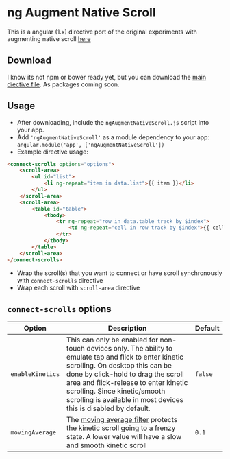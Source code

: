 # ng Augment Native Scroll
This is a angular (1.x) directive port of the original experiments with augmenting native scroll [here](https://github.com/iamvijaydev/augment-native-scroll)

## Download
I know its not npm or bower ready yet, but you can download the [main diective file](https://raw.githubusercontent.com/iamvijaydev/ng-augment-native-scroll/master/src/ngAugmentNativeScroll.js). As packages coming soon.

## Usage
* After downloading, include the `ngAugmentNativeScroll.js` script into your app.
* Add `'ngAugmentNativeScroll'` as a module dependency to your app: `angular.module('app', ['ngAugmentNativeScroll'])`
* Example directive usage:
```html
<connect-scrolls options="options">
    <scroll-area>
        <ul id="list">
            <li ng-repeat="item in data.list">{{ item }}</li>
        </ul>
    </scroll-area>
    <scroll-area>
        <table id="table">
            <tbody>
                <tr ng-repeat="row in data.table track by $index">
                    <td ng-repeat="cell in row track by $index">{{ cell }}</td>
                </tr>
            </tbody>
        </table>
    </scroll-area>
</connect-scrolls>
```
* Wrap the scroll(s) that you want to connect or have scroll synchronously with `connect-scrolls` directive
* Wrap each scroll with `scroll-area` directive

## `connect-scrolls` options
| Option  | 	Description | 	Default  |
|------------|----------------|-----|
| `enableKinetics`| This can only be enabled for non-touch devices only. The ability to emulate tap and flick to enter kinetic scrolling. On desktop this can be done by click-hold to drag the scroll area and flick-release to enter kinetic scrolling. Since kinetic/smooth scrolling is available in most devices this is disabled by default. | `false` |
| `movingAverage`| The [moving average filter](https://en.wikipedia.org/wiki/Moving_average) protects the kinetic scroll going to a frenzy state. A lower value will have a slow and smooth kinetic scroll | `0.1` |
